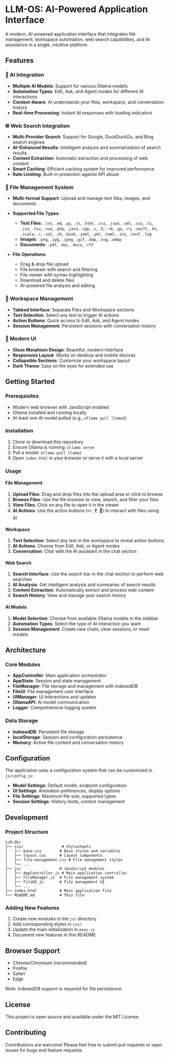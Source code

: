 # LLM-OS: AI-Powered Application Interface

A modern, AI-powered application interface that integrates file management, workspace automation, web search capabilities, and AI assistance in a single, intuitive platform.

## Features

### 🤖 AI Integration
- **Multiple AI Models**: Support for various Ollama models
- **Automation Types**: Edit, Ask, and Agent modes for different AI interactions
- **Context-Aware**: AI understands your files, workspace, and conversation history
- **Real-time Processing**: Instant AI responses with loading indicators

### 🌐 Web Search Integration
- **Multi-Provider Search**: Support for Google, DuckDuckGo, and Bing search engines
- **AI-Enhanced Results**: Intelligent analysis and summarization of search results
- **Content Extraction**: Automatic extraction and processing of web content
- **Smart Caching**: Efficient caching system for improved performance
- **Rate Limiting**: Built-in protection against API abuse

### 📁 File Management System
- **Multi-format Support**: Upload and manage text files, images, and documents
- **Supported File Types**:
  - **Text Files**: `.txt`, `.md`, `.py`, `.js`, `.html`, `.css`, `.json`, `.xml`, `.csv`, `.ts`, `.jsx`, `.tsx`, `.vue`, `.php`, `.java`, `.cpp`, `.c`, `.h`, `.rb`, `.go`, `.rs`, `.swift`, `.kt`, `.scala`, `.r`, `.sql`, `.sh`, `.bash`, `.yaml`, `.yml`, `.toml`, `.ini`, `.conf`, `.log`
  - **Images**: `.png`, `.jpg`, `.jpeg`, `.gif`, `.bmp`, `.svg`, `.webp`
  - **Documents**: `.pdf`, `.doc`, `.docx`, `.rtf`

- **File Operations**:
  - Drag & drop file upload
  - File browser with search and filtering
  - File viewer with syntax highlighting
  - Download and delete files
  - AI-powered file analysis and editing

### 💼 Workspace Management
- **Tabbed Interface**: Separate Files and Workspace sections
- **Text Selection**: Select any text to trigger AI actions
- **Action Buttons**: Quick access to Edit, Ask, and Agent modes
- **Session Management**: Persistent sessions with conversation history

### 🎨 Modern UI
- **Glass Morphism Design**: Beautiful, modern interface
- **Responsive Layout**: Works on desktop and mobile devices
- **Collapsible Sections**: Customize your workspace layout
- **Dark Theme**: Easy on the eyes for extended use

## Getting Started

### Prerequisites
- Modern web browser with JavaScript enabled
- Ollama installed and running locally
- At least one AI model pulled (e.g., `ollama pull llama2`)

### Installation
1. Clone or download this repository
2. Ensure Ollama is running: `ollama serve`
3. Pull a model: `ollama pull llama2`
4. Open `index.html` in your browser or serve it with a local server

### Usage

#### File Management
1. **Upload Files**: Drag and drop files into the upload area or click to browse
2. **Browse Files**: Use the file browser to view, search, and filter your files
3. **View Files**: Click on any file to open it in the viewer
4. **AI Actions**: Use the action buttons (✏️, ❓, 🤖) to interact with files using AI

#### Workspace
1. **Text Selection**: Select any text in the workspace to reveal action buttons
2. **AI Actions**: Choose from Edit, Ask, or Agent modes
3. **Conversation**: Chat with the AI assistant in the chat section

#### Web Search
1. **Search Interface**: Use the search bar in the chat section to perform web searches
2. **AI Analysis**: Get intelligent analysis and summaries of search results
3. **Content Extraction**: Automatically extract and process web content
4. **Search History**: View and manage your search history

#### AI Models
1. **Model Selection**: Choose from available Ollama models in the sidebar
2. **Automation Types**: Select the type of AI interaction you want
3. **Session Management**: Create new chats, clear sessions, or reset models

## Architecture

### Core Modules
- **AppController**: Main application orchestrator
- **AppState**: Session and state management
- **FileManager**: File storage and management with IndexedDB
- **FileUI**: File management user interface
- **UIManager**: UI interactions and updates
- **OllamaAPI**: AI model communication
- **Logger**: Comprehensive logging system

### Data Storage
- **IndexedDB**: Persistent file storage
- **localStorage**: Session and configuration persistence
- **Memory**: Active file content and conversation history

## Configuration

The application uses a configuration system that can be customized in `js/config.js`:

- **Model Settings**: Default model, endpoint configuration
- **UI Settings**: Animation preferences, display options
- **File Settings**: Maximum file size, supported types
- **Session Settings**: History limits, context management

## Development

### Project Structure
```
LLM-OS/
├── css/                 # Stylesheets
│   ├── base.css        # Base styles and variables
│   ├── layout.css      # Layout components
│   ├── file-management.css # File management styles
│   └── ...
├── js/                 # JavaScript modules
│   ├── AppController.js # Main application controller
│   ├── FileManager.js  # File management system
│   ├── FileUI.js       # File management UI
│   └── ...
├── index.html          # Main application file
└── README.md           # This file
```

### Adding New Features
1. Create new modules in the `js/` directory
2. Add corresponding styles in `css/`
3. Update the main initialization in `main.js`
4. Document new features in this README

## Browser Support

- Chrome/Chromium (recommended)
- Firefox
- Safari
- Edge

Note: IndexedDB support is required for file persistence.

## License

This project is open source and available under the MIT License.

## Contributing

Contributions are welcome! Please feel free to submit pull requests or open issues for bugs and feature requests. 
